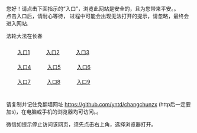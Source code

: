 您好！请点击下面指示的“入口”，浏览此网站是安全的，且为您带来平安。。 <br/>
点击入口后，请耐心等待， 过程中可能会出现无法打开的提示，请忽略，最终会进入网站. </br>

法轮大法在长春<br/>
<div style="padding:10px"><a style="margin:20px" target="_blank" href="https://d456qp7nesx4z.cloudfront.net/2Qpsp?bxnpwkof" id="ccLink1" rel="nofollow">入口1</a> <a target="_blank" style="margin:20px" href="https://d36zrq0xzfwwck.cloudfront.net/2Qpsp?zfpnl" id="ccLink2" rel="nofollow">入口2</a> <a style="margin:20px" target="_blank" href="https://d1v59xgyn9cumk.cloudfront.net/2Qpsp?vbtmqf" id="ccLink3" rel="nofollow">入口3</a></div>

<div style="padding:10px" ><a style="margin:20px" target="_blank" href="https://d456qp7nesx4z.cloudfront.net/2Qpsp?bxnpwkof" id="ccLink4" rel="nofollow">入口4</a> <a style="margin:20px" href="https://d36zrq0xzfwwck.cloudfront.net/2Qpsp?zfpnl" target="_blank" id="ccLink5" rel="nofollow">入口5</a> <a style="margin:20px" href="https://d1v59xgyn9cumk.cloudfront.net/2Qpsp?vbtmqf" target="_blank" id="ccLink6" rel="nofollow">入口6</a></div>

<div style="padding:10px"><a style="margin:20px" target="_blank" href="https://d456qp7nesx4z.cloudfront.net/2Qpsp?bxnpwkof" id="ccLink7" rel="nofollow">入口7</a> <a style="margin:20px" href="https://d36zrq0xzfwwck.cloudfront.net/2Qpsp?zfpnl" target="_blank" id="ccLink8" rel="nofollow">入口8</a> <a style="margin:20px" target="_blank" href="https://d1v59xgyn9cumk.cloudfront.net/2Qpsp?vbtmqf" id="ccLink9" rel="nofollow">入口9</a></div>

<br/>



请复制并记住免翻墙网址 https://github.com/yntd/changchunzx (http后一定要加s)，在电脑或手机的浏览器均可访问。。<br/>

微信如提示停止访问该网页，须先点击右上角，选择浏览器打开。
